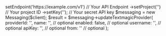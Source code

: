 <?php

use Appwrite\Client;
use Appwrite\Services\Messaging;

$client = (new Client())
    ->setEndpoint('https://example.com/v1') // Your API Endpoint
    ->setProject('<YOUR_PROJECT_ID>') // Your project ID
    ->setKey('<YOUR_API_KEY>'); // Your secret API key

$messaging = new Messaging($client);

$result = $messaging->updateTextmagicProvider(
    providerId: '<PROVIDER_ID>',
    name: '<NAME>', // optional
    enabled: false, // optional
    username: '<USERNAME>', // optional
    apiKey: '<API_KEY>', // optional
    from: '<FROM>' // optional
);